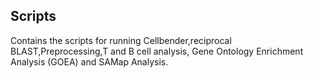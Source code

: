 ##  Scripts

Contains the scripts for running Cellbender,reciprocal BLAST,Preprocessing,T and B cell analysis,
Gene Ontology Enrichment Analysis (GOEA) and SAMap Analysis.

